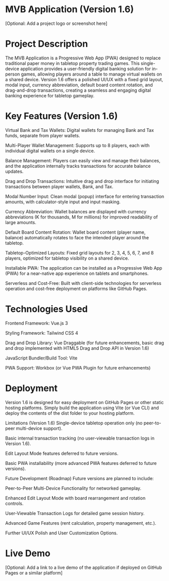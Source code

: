 # MVB Application (Version 1.6)

[Optional: Add a project logo or screenshot here]

# Project Description

The MVB Application is a Progressive Web App (PWA) designed to replace traditional paper money in tabletop property trading games. This single-device application provides a user-friendly digital banking solution for in-person games, allowing players around a table to manage virtual wallets on a shared device. Version 1.6 offers a polished UI/UX with a fixed grid layout, modal input, currency abbreviation, default board content rotation, and drag-and-drop transactions, creating a seamless and engaging digital banking experience for tabletop gameplay.

# Key Features (Version 1.6)

Virtual Bank and Tax Wallets: Digital wallets for managing Bank and Tax funds, separate from player wallets.

Multi-Player Wallet Management: Supports up to 8 players, each with individual digital wallets on a single device.

Balance Management: Players can easily view and manage their balances, and the application internally tracks transactions for accurate balance updates.

Drag and Drop Transactions: Intuitive drag and drop interface for initiating transactions between player wallets, Bank, and Tax.

Modal Number Input: Clean modal (popup) interface for entering transaction amounts, with calculator-style input and input masking.

Currency Abbreviation: Wallet balances are displayed with currency abbreviations (K for thousands, M for millions) for improved readability of large amounts.

Default Board Content Rotation: Wallet board content (player name, balance) automatically rotates to face the intended player around the tabletop.

Tabletop-Optimized Layouts: Fixed grid layouts for 2, 3, 4, 5, 6, 7, and 8 players, optimized for tabletop visibility on a shared device.

Installable PWA: The application can be installed as a Progressive Web App (PWA) for a near-native app experience on tablets and smartphones.

Serverless and Cost-Free: Built with client-side technologies for serverless operation and cost-free deployment on platforms like GitHub Pages.

# Technologies Used

Frontend Framework: Vue.js 3

Styling Framework: Tailwind CSS 4

Drag and Drop Library: Vue Draggable (for future enhancements, basic drag and drop implemented with HTML5 Drag and Drop API in Version 1.6)

JavaScript Bundler/Build Tool: Vite

PWA Support: Workbox (or Vue PWA Plugin for future enhancements)

# Deployment

Version 1.6 is designed for easy deployment on GitHub Pages or other static hosting platforms. Simply build the application using Vite (or Vue CLI) and deploy the contents of the dist folder to your hosting platform.

Limitations (Version 1.6)
Single-device tabletop operation only (no peer-to-peer multi-device support).

Basic internal transaction tracking (no user-viewable transaction logs in Version 1.6).

Edit Layout Mode features deferred to future versions.

Basic PWA installability (more advanced PWA features deferred to future versions).

Future Development (Roadmap)
Future versions are planned to include:

Peer-to-Peer Multi-Device Functionality for networked gameplay.

Enhanced Edit Layout Mode with board rearrangement and rotation controls.

User-Viewable Transaction Logs for detailed game session history.

Advanced Game Features (rent calculation, property management, etc.).

Further UI/UX Polish and User Customization Options.

# Live Demo

[Optional: Add a link to a live demo of the application if deployed on GitHub Pages or a similar platform]
